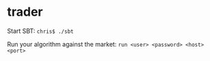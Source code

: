 trader
======

Start SBT: `chris$ ./sbt`

Run your algorithm against the market: `run <user> <password> <host> <port>`